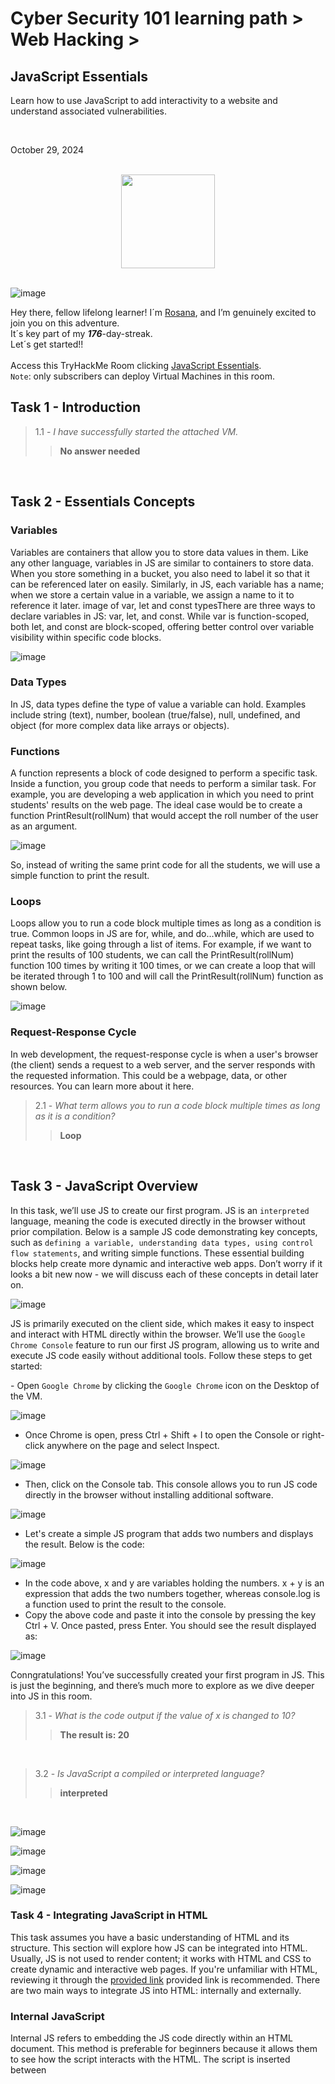 <h1>Cyber Security 101 learning path > Web Hacking ></h1>
<h2>JavaScript Essentials</h2>
<p>Learn how to use JavaScript to add interactivity to a website and understand associated vulnerabilities.</p><br>
<p>October 29, 2024<br></p><br>


<div style="display: flex; justify-content: center; align-items: center;">
    <img src="https://github.com/user-attachments/assets/66d7bc4b-07bb-4f6c-971f-c4c2572378ce" width="150px" height="150px"/>
</div>
<br>

![image](https://github.com/user-attachments/assets/6e1669ab-d925-40eb-b797-fc7ea502e9a8)



<p>Hey there, fellow lifelong learner! I´m <a href="https://www.linkedin.com/in/rosanafssantos/">Rosana</a>, and I’m genuinely excited to join you on this adventure.<br>
It´s key part of my <strong><em>176</em></strong>-day-streak.<br>Let´s get started!!<br><br>
Access this TryHackMe Room clicking <a href="https://tryhackme.com/r/room/javascriptessentials">JavaScript Essentials</a>.<br>
<code>Note</code>: only subscribers can deploy Virtual Machines in this room.</p>

<h2>Task 1 - Introduction</h2>

> 1.1 - <em>I have successfully started the attached VM.</em><br>
>> <strong>No answer needed</strong><br>
<p><br></p>

<h2>Task 2 - Essentials Concepts</h2>
<h3>Variables</h3>
<p>Variables are containers that allow you to store data values in them. Like any other language, variables in JS are similar to containers to store data. When you store something in a bucket, you also need to label it so that it can be referenced later on easily. Similarly, in JS, each variable has a name; when we store a certain value in a variable, we assign a name to it to reference it later. image of var, let and const typesThere are three ways to declare variables in JS: var, let, and const. While var is function-scoped, both let, and const are block-scoped, offering better control over variable visibility within specific code blocks.</p>

![image](https://github.com/user-attachments/assets/55e462f3-f32a-4941-87cd-74af2f3a4ec7)

<h3>Data Types</h3>
<p>In JS, data types define the type of value a variable can hold. Examples include string (text), number, boolean (true/false), null, undefined, and object (for more complex data like arrays or objects).</p>

<h3>Functions</h3>
<p>A function represents a block of code designed to perform a specific task. Inside a function, you group code that needs to perform a similar task. For example, you are developing a web application in which you need to print students' results on the web page. The ideal case would be to create a function PrintResult(rollNum) that would accept the roll number of the user as an argument.</p>

![image](https://github.com/user-attachments/assets/a6dc903a-a909-4c01-9a01-048c6d70e56c)

<p>So, instead of writing the same print code for all the students, we will use a simple function to print the result.</p>

<h3>Loops</h3>
<p>Loops allow you to run a code block multiple times as long as a condition is true. Common loops in JS are for, while, and do...while, which are used to repeat tasks, like going through a list of items. For example, if we want to print the results of 100 students, we can call the PrintResult(rollNum) function 100 times by writing it 100 times, or we can create a loop that will be iterated through 1 to 100 and will call the PrintResult(rollNum) function as shown below.</p>

![image](https://github.com/user-attachments/assets/c39ce1e9-64c5-4793-bfcd-4e4241018e07)

<h3>Request-Response Cycle</h3>
<p>In web development, the request-response cycle is when a user's browser (the client) sends a request to a web server, and the server responds with the requested information. This could be a webpage, data, or other resources. You can learn more about it here.</p>

> 2.1 - <em>What term allows you to run a code block multiple times as long as it is a condition?</em><br>
>> <strong>Loop</strong><br>
<p><br></p>


<h2>Task 3 - JavaScript Overview</h2>
<p>In this task, we’ll use JS to create our first program. JS is an <code>interpreted</code> language, meaning the code is executed directly in the browser without prior compilation. Below is a sample JS code demonstrating key concepts, such as <code>defining a variable, understanding data types, using control flow statements</code>, and writing simple functions. These essential building blocks help create more dynamic and interactive web apps. Don’t worry if it looks a bit new now - we will discuss each of these concepts in detail later on.</p>

![image](https://github.com/user-attachments/assets/d011d3f7-028a-4350-afb1-bdb7a75ac377)

<p>JS is primarily executed on the client side, which makes it easy to inspect and interact with HTML directly within the browser. We’ll use the <code>Google Chrome Console</code> feature to run our first JS program, allowing us to write and execute JS code easily without additional tools. Follow these steps to get started:</p>
- Open <code>Google Chrome</code> by clicking the <code>Google Chrome</code> icon on the Desktop of the VM.

![image](https://github.com/user-attachments/assets/16dd3b0e-2217-4bab-a975-417ae1eaa3ed)

- Once Chrome is open, press Ctrl + Shift + I to open the Console or right-click anywhere on the page and select Inspect.

![image](https://github.com/user-attachments/assets/67e249c4-1bf6-447b-98a6-5f8b12e48f96)

- Then, click on the Console tab. This console allows you to run JS code directly in the browser without installing additional software.

![image](https://github.com/user-attachments/assets/e97ca768-5b3b-4248-812d-fd4d10c283c5)

- Let's create a simple JS program that adds two numbers and displays the result. Below is the code:

![image](https://github.com/user-attachments/assets/aac7f677-3e8a-448b-a7dc-8efe56848af3)

- In the code above, x and y are variables holding the numbers. x + y is an expression that adds the two numbers together, whereas console.log  is a function used to print the result to the console.
- Copy the above code and paste it into the console by pressing the key Ctrl + V. Once pasted, press Enter. You should see the result displayed as:

![image](https://github.com/user-attachments/assets/17f326e9-8663-434e-a9e0-ca40cfe2115e)

<p>Conngratulations! You’ve successfully created your first program in JS. This is just the beginning, and there’s much more to explore as we dive deeper into JS in this room.</p>

> 3.1 - <em>What is the code output if the value of x is changed to 10?</em><br>
>> <strong>The result is: 20</strong><br>
<p><br></p>

> 3.2 - <em>Is JavaScript a compiled or interpreted language?</em><br>
>> <strong>interpreted</strong><br>
<p><br></p>



![image](https://github.com/user-attachments/assets/d32a245d-a53b-48b5-b44a-afc580abce52)

![image](https://github.com/user-attachments/assets/efc1a897-d346-4ece-add1-a1e0553d4c67)

![image](https://github.com/user-attachments/assets/fd3f4556-2dad-4649-83ab-785113642fb3)

![image](https://github.com/user-attachments/assets/4be5d77d-b320-412c-b2d5-8b0f675ca78c)



<h3>Task 4 - Integrating JavaScript in HTML</h3>
<p>This task assumes you have a basic understanding of HTML and its structure. This section will explore how JS can be integrated into HTML. Usually, JS is not used to render content; it works with HTML and CSS to create dynamic and interactive web pages. If you're unfamiliar with HTML, reviewing it through the <a href="https://tryhackme.com/r/room/howwebsiteswork">provided link</a> provided link is recommended. There are two main ways to integrate JS into HTML: internally and externally.</p>

<h3>Internal JavaScript</h3>
<p>Internal JS refers to embedding the JS code directly within an HTML document. This method is preferable for beginners because it allows them to see how the script interacts with the HTML. The script is inserted between <strong><script></strong> tags. These tags can be placed inside the <strong><head></strong> section, typically used for scripts that need to be loaded before the page content is rendered, or inside the <strong><body></strong> section, where the script can be utilised to interact with elements as they are loaded on the web page.</p>

<h4>Example</h4>
<p>To create an HTML document with internal JS, right-click on the <code>Desktop</code> and select C<code>create Document</code> > <code>Empty File</code>. Name the file <code>internal.t=html</code>. Next, right-click the <code>internal.html</code> file and <code>choose Open with Pluma</code> to open it in a text editor.</p>

![image](https://github.com/user-attachments/assets/45af3faa-08dc-4b71-a807-ee870d690696)

<p>Once the editor is open, paste the following code:</p>

![image](https://github.com/user-attachments/assets/3e9f554a-6abf-4439-965c-7dfd098013e3)

<p>After pasting the code, click <code>File</code> and select <code>Save</code>, which will save the file to <code>internal.html</code>.Double-click the file to open it in Chrome browser, where you will see the following output:</p>

![image](https://github.com/user-attachments/assets/7db39e7f-a703-4bc8-ba79-c99356e83178)

![image](https://github.com/user-attachments/assets/7414fc62-a23a-4a1a-ab51-82966c1bec61)


<p></p>
<h3>External JavaScript</h3>
<p><h3>External JS involves creating and storing JS code in a separate file ending with a <code>.js</code> file extension. This method helps developers keep the HTML document clean and organised. The external JS file can be stored or hosted on the same web server as the HTML document or stored on an external web server such as the cloud.<br>

We will use the same example for external JS but separate the JS code into a different file.<br>

First, create a new file named <code>script.js</code> and save it on the <code>Desktop</code> with the following code:</h3></p>

![image](https://github.com/user-attachments/assets/0fac9a41-492b-4013-9eef-dc25807580ad)

<p>Next, create a new file named <code>external.html</code> and paste the following code (notice that the HTML code is the same as that of the previous example):</p>


![image](https://github.com/user-attachments/assets/67e9384d-f3b0-4341-9346-f89b53f7030b)


<p>Now, double-click the external.html file and check the results. Do you see any difference? No, the output remains the same as in the previous example.</p>

![image](https://github.com/user-attachments/assets/7d8a3730-35f5-45b3-a680-36a777353fcf)

![image](https://github.com/user-attachments/assets/8868442f-aae0-4128-b8aa-f5e62b1c0eeb)


<h3>Verifying Internal or External JS</h3>
<p>When pen-testing a web application, it is important to check whether the website uses internal or external JS. This can be easily verified by viewing the page's source code. To do this, open the page <code>external_test.html</code> located in the <code>exercise</code> folder in <code>Chrome</code>, right-click anywhere on the page, and select <code>View Page Source</code>.</p>

![image](https://github.com/user-attachments/assets/f6b44c3f-397f-4b67-ae47-fd86a80469ab)

<p>This will display the HTML code of the rendered page. Inside the source code, any JS written directly on the page will appear between <script> tags without the src attribute. If you see a <script> tag with a src attribute, it indicates that the page is loading external JS from a separate file.</p>

![image](https://github.com/user-attachments/assets/cb27ee14-db26-4854-95ff-12dbe9d6eed1)

<p>For a practical example, visit https://tryhackme.com in your browser and inspect the source code to identify how the website loads the JS internally and from external sources.</p>

![image](https://github.com/user-attachments/assets/7100b4d5-57fe-4aa3-a371-a1b32337c2fa)

> 4.1 - <em>Which type of JavaScript integration places the code directly within the HTML document?</em><br>
>> <strong>Internal</strong><br>
<p><br></p>

> 4.2 - <em>Which method is better for reusing JS across multiple web pages?</em><br>
>> <strong>External</strong><br>
<p><br></p>

> 4.3 - <em>What is the name of the external JS file that is being called by external_test.html?</em><br>
>> <strong>thm_external.js</strong><br>
<p><br></p>

> 4.4 - <em>What attribute links an external JS file in the <script> tag?</em><br>
>> <strong>src</strong><br>
<p><br></p>

![image](https://github.com/user-attachments/assets/385e8f64-4007-44e4-8543-6db2176a8595)

![image](https://github.com/user-attachments/assets/3cf119a4-bb09-4f2b-877e-570ae4399743)

![image](https://github.com/user-attachments/assets/9407db7e-7f43-43ef-9153-79c3808440eb)

![image](https://github.com/user-attachments/assets/f544a9c9-f022-49be-84d8-c4c082fb161d)

![image](https://github.com/user-attachments/assets/e40d4d22-b0d1-4fdf-80f0-881490ffc00a)

![image](https://github.com/user-attachments/assets/882e01c1-fc48-4ca2-9394-4ef6b29d2d96)

![image](https://github.com/user-attachments/assets/9f10c9f3-8e79-47cb-952f-8f7bbbee8425)



<h3>Task 5 - Abusing Dialogue Functions</h3>
<br>

![image](https://github.com/user-attachments/assets/8c44d890-835b-4e82-b4b0-b01db1b439bc)


![image](https://github.com/user-attachments/assets/4f2fa887-f464-4fd3-a849-fba34a886fae)

![image](https://github.com/user-attachments/assets/65aff538-75d8-4d39-994b-b475227c48ec)

![image](https://github.com/user-attachments/assets/be6296ce-f91a-4ed8-9a22-899f6e4b71d4)

![image](https://github.com/user-attachments/assets/daa74443-cd86-4912-a45a-196ba5bf9615)

![image](https://github.com/user-attachments/assets/5a692afb-cd8a-46c3-95bd-2decc2ccab1f)

![image](https://github.com/user-attachments/assets/dfead969-72c2-4094-8e6d-b1169d249499)

![image](https://github.com/user-attachments/assets/3addefae-143d-49ca-b8cf-232747f7bb41)

![image](https://github.com/user-attachments/assets/9b305ecd-c339-4663-9737-e94befdeaf07)

> 5.1 - <em>In the file invoice.html, how many times does the code show the alert Hacked?</em><br>
>> <strong>3</strong><br>
<p><br></p>

> 5.2 - <em>Which of the JS interactive elements should be used to display a dialogue box that asks the user for input?</em><br>
>> <strong>prompt</strong><br>
<p><br></p>

> 5.3 - <em>If the user enters Tesla, what value is stored in the carName= prompt("What is your car name?")? in the carName variable?</em><br>
>> <strong>Tesla</strong><br>
<p><br></p>

<h3>Task 6 - Bypassing Control Flow Statements</h3>

![image](https://github.com/user-attachments/assets/379942b6-30e9-4409-ac23-cabcb08ee2d3)

![image](https://github.com/user-attachments/assets/ef37b012-4287-4294-adcb-6aea129ed22a)

> 6.1 - <em>What is the message displayed if you enter the age less than 18?</em><br>
>> <strong>You are a minor.</strong><br>
<p><br></p>

> 6.2 - <em>What is the password for the user admin?</em><br>
>> <strong>ComplexPassword</strong><br>
<p><br></p>

<h3>Task 7 - Exploiting Minified Files</h3>

![image](https://github.com/user-attachments/assets/b8cb437f-22d6-4b3c-bb8b-ad7ecbe0a5e3)

![image](https://github.com/user-attachments/assets/189ca488-e04e-4f86-b362-38854c38c24e)

![image](https://github.com/user-attachments/assets/34f01ba7-2a6b-460d-bf45-5d83e5f44390)

![image](https://github.com/user-attachments/assets/b9d4ab6d-6502-4c8f-ad43-1035d12c4193)

![image](https://github.com/user-attachments/assets/041ecd0c-ffb5-40c7-9ad1-751e4d5609c4)

![image](https://github.com/user-attachments/assets/74f6f6f3-6d8c-414f-8684-5c2efad86c3c)

![image](https://github.com/user-attachments/assets/d76a2020-9a3b-4821-8760-74407a1f5edf)

> 7.1 - <em>What is the alert message shown after running the file hello.html?</em><br>
>> <strong>Welcome to THM</strong><br>
<p><br></p>

> 7.2 - <em>What is the value of the age variable in the following obfuscated code snippet?</em><br>
>> <strong>21</strong><br>
<p><br></p>

<h3>Task 8 - Best Practices</h3>

![image](https://github.com/user-attachments/assets/7875b7b7-d354-47d7-9d03-25dcb5a261c9)

> 8.1 - <em>Is it a good practice to blindly include JS in your code from any source (yea/nay)?</em><br>
>> <strong>nay</strong><br>
<p><br></p>

<h3>Task 9 - Conclusion</h3>

![image](https://github.com/user-attachments/assets/a2fbab59-2ef5-4f45-b967-7f32a35f66d8)

> 9.1 - <em>I have successfully completed the room.</em><br>
>> <strong>No answer needed</strong><br>
<p><br></p>


![image](https://github.com/user-attachments/assets/739fa227-981b-4698-bba7-f3a95ddba85c)



![image](https://github.com/user-attachments/assets/818b068e-ab2a-4859-bf14-95c5f0a04d2a)










![image](https://github.com/user-attachments/assets/ad4aeb1e-f8cc-4d00-bb9e-3ce4d9d7fa3a)



<h2>Room Complete</h2>
<br>
<p>Keep learning, keep growing!<br>

![image](https://github.com/user-attachments/assets/4eeb9e14-1f52-4cfc-b8a1-481294d614af)


<h2>My journey</h2>
<br>
<p></p>Following I share the status of my journey in TryHackMe.</p>

![image](https://github.com/user-attachments/assets/7278d894-9bee-45f6-95b1-db90c0152c9e)


<p></p>

<p style="text-align: center;">Thank you for coming. Hope to learn together again!!</p>
